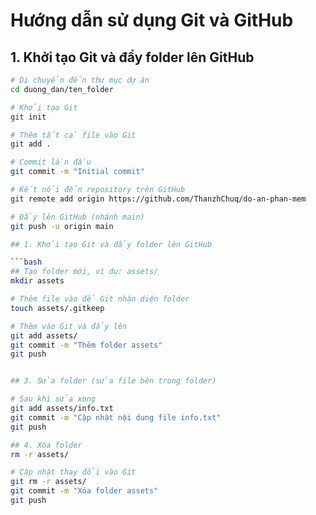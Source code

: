 # Hướng dẫn sử dụng Git và GitHub

## 1. Khởi tạo Git và đẩy folder lên GitHub

```bash
# Di chuyển đến thư mục dự án
cd duong_dan/ten_folder

# Khởi tạo Git
git init

# Thêm tất cả file vào Git
git add .

# Commit lần đầu
git commit -m "Initial commit"

# Kết nối đến repository trên GitHub
git remote add origin https://github.com/ThanzhChuq/do-an-phan-mem

# Đẩy lên GitHub (nhánh main)
git push -u origin main

## 1. Khởi tạo Git và đẩy folder lên GitHub

```bash
## Tạo folder mới, ví dụ: assets/
mkdir assets

# Thêm file vào để Git nhận diện folder
touch assets/.gitkeep

# Thêm vào Git và đẩy lên
git add assets/
git commit -m "Thêm folder assets"
git push


## 3. Sửa folder (sửa file bên trong folder)

# Sau khi sửa xong
git add assets/info.txt
git commit -m "Cập nhật nội dung file info.txt"
git push

## 4. Xóa folder
rm -r assets/

# Cập nhật thay đổi vào Git
git rm -r assets/
git commit -m "Xóa folder assets"
git push
